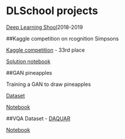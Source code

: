 # DLSchool projects
[Deep Learning Shool](https://www.dlschool.org)2018-2019

##Kaggle competition on rcognition Simpsons

[Kaggle competition](https://www.kaggle.com/c/journey-to-springfield) - 33rd place

[Solution notebook](conv_net_simpsons.ipynb)

##GAN pineapples

Training a GAN to draw pineapples

[Dataset](https://github.com/evanthebouncy/pineapples)

[Notebook](Gan_sketchs_pineapples.ipynb)

##VQA
Dataset - [DAQUAR](https://www.mpi-inf.mpg.de/departments/computer-vision-and-machine-learning/research/vision-and-language/visual-turing-challenge/)

[Notebook](vqa.ipynb)